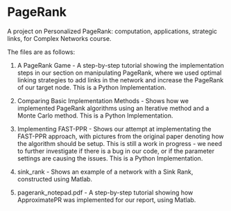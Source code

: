 # PageRank
A project on Personalized PageRank: computation, applications, strategic links, for Complex Networks course. 

The files are as follows:

1. A PageRank Game - A step-by-step tutorial showing the implementation steps in our section on manipulating PageRank, where we used optimal linking strategies to add links in the network and increase the PageRank of our target node. This is a Python Implementation.

2. Comparing Basic Implementation Methods - Shows how we implemented PageRank algorithms using an Iterative method and a Monte Carlo method. This is a Python Implementation.

3. Implementing FAST-PPR - Shows our attempt at implementating the FAST-PPR approach, with pictures from the original paper denoting how the algorithm should be setup. This is still a work in progress - we need to further investigate if there is a bug in our code, or if the parameter settings are causing the issues. This is a Python Implementation.

4. sink_rank - Shows an example of a network with a Sink Rank, constructed using Matlab.

5. pagerank_notepad.pdf - A step-by-step tutorial showing how ApproximatePR was implemented for our report, using Matlab.

